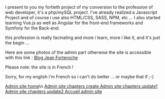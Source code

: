 I present to you my fortieth project of my conversion to the profession of web developer, it's a php/mySQL project.
I've already realized a Javascript Project and of course i use also HTML/CSS, SASS, NPM, etc ...
I also started learning Vue.js as well as Angular for the front-end frameworks and Symfony for the Back-end.

this profession is really facinating and more i learn, more i like it, and it's just the begin ...

Here are some photos of the admin part otherwise the site is accessible with this link : [Blog Jean Forteroche](http://jeanforteroche.devwebdino.com/?action=accueil)

Please note: the site is in French !

Sorry, for my english i'm French so i can't do better ... or maybe that if ;-)

[Admin site home](PUBLIC/PICTURES/adminHome.jpg)\n
[Admin site chapters create ](PUBLIC/PICTURES/adminCreate.jpg)
[Admin site chapters update1 ](PUBLIC/PICTURES/adminUpdate1.jpg)
[Admin site chapters update2 ](PUBLIC/PICTURES/adminUpdate2.jpg)
[Accueil admin site](PUBLIC/PICTURES/adminHome.jpg)
